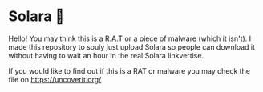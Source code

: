 # Solara 🚀

Hello! You may think this is a R.A.T or a piece of malware (which it isn't). I made this repository to souly just upload Solara so people can download it without having to wait an hour in the real Solara linkvertise.

If you would like to find out if this is a RAT or malware you may check the file on https://uncoverit.org/
